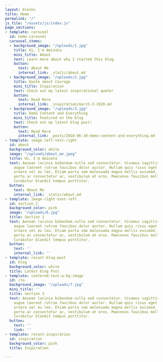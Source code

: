 ```yaml
---
layout: blocks
title: Home
permalink: "/"
js_file: "/assets/js/index.js"
page_sections:
- template: carousel
  id: home-carousel
  carousel_items:
  - background_image: "/uploads/1.jpg"
    title: Hi, I'm Aminata
    mini_title: About
    text: Learn more about why I started this blog.
    button:
      text: About Me
      internal_link: _static/about.md
  - background_image: "/uploads/2.jpg"
    title: Quote about Courage
    mini_title: Inspiration
    text: Check out my latest inspirational quote!
    button:
      text: Read More
      internal_link: _inspiration/march-3-2020.md
  - background_image: "/uploads/3.jpg"
    title: Demo Content and Everything
    mini_title: Featured on the blog
    text: Check out my latest blog post!
    button:
      text: Read More
      internal_link: _posts/2018-06-30-demo-content-and-everything.md
- template: image-left-text-right
  id: about
  background_color: white
  image: "/uploads/about_me.jpeg"
  title: Hi, I'm Aminata
  text: Aenean lacinia bibendum nulla sed consectetur. Vivamus sagittis lacus vel
    augue laoreet rutrum faucibus dolor auctor. Nullam quis risus eget urna mollis
    ornare vel eu leo. Etiam porta sem malesuada magna mollis euismod. Morbi leo risus,
    porta ac consectetur ac, vestibulum at eros. Maecenas faucibus mollis interdum.
    Curabitur blandit tempus porttitor.
  button:
    text: About Me
    internal_link: _static/about.md
- template: image-right-text-left
  id: section_2
  background_color: pink
  image: "/uploads/6.jpg"
  title: Section 2
  text: Aenean lacinia bibendum nulla sed consectetur. Vivamus sagittis lacus vel
    augue laoreet rutrum faucibus dolor auctor. Nullam quis risus eget urna mollis
    ornare vel eu leo. Etiam porta sem malesuada magna mollis euismod. Morbi leo risus,
    porta ac consectetur ac, vestibulum at eros. Maecenas faucibus mollis interdum.
    Curabitur blandit tempus porttitor.
  button:
    text: ''
    internal_link: ''
- template: recent-blog-post
  id: blog
  background_color: white
  title: Latest blog Post
- template: centered-text-w-bg-image
  id: cta
  background_image: "/uploads/7.jpg"
  mini_title: ''
  title: Section 3
  text: Aenean lacinia bibendum nulla sed consectetur. Vivamus sagittis lacus vel
    augue laoreet rutrum faucibus dolor auctor. Nullam quis risus eget urna mollis
    ornare vel eu leo. Etiam porta sem malesuada magna mollis euismod. Morbi leo risus,
    porta ac consectetur ac, vestibulum at eros. Maecenas faucibus mollis interdum.
    Curabitur blandit tempus porttitor.
  button:
    text: ''
    link: ''
- template: recent-inspiration
  id: inspiration
  background_color: pink
  title: Inspiration

---
```

